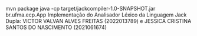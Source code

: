 mvn package
java -cp target/jackcompiler-1.0-SNAPSHOT.jar br.ufma.ecp.App
Implementação do Analisador Léxico da Linguagem Jack Dupla: VICTOR VALVAN ALVES FREITAS (2022013789) e JESSICA CRISTINA SANTOS DO NASCIMENTO (2021061674)
